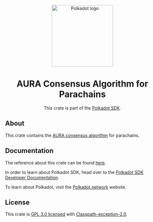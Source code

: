 <div align="center">

<img src="https://raw.githubusercontent.com/paritytech/polkadot-sdk/rzadp/readmes/docs/images/Polkadot_Logo_Horizontal_Pink_BlackOnWhite.png" alt="Polkadot logo" width="200">

# AURA Consensus Algorithm for Parachains

This crate is part of the [Polkadot SDK](https://github.com/paritytech/polkadot-sdk/).

</div>

## About

This crate contains the [AURA consensus algorithm](https://wiki.polkadot.network/docs/glossary#aura) for parachains.

## Documentation

The reference about this crate can be found [here](https://paritytech.github.io/polkadot-sdk/master/cumulus_client_consensus_aura).

In order to learn about Polkadot SDK, head over to the [Polkadot SDK Developer Documentation](https://paritytech.github.io/polkadot-sdk/master/polkadot_sdk_docs/index.html).

To learn about Polkadot, visit the [Polkadot.network](https://polkadot.network/) website.

## License

This crate is [GPL 3.0 licensed](https://spdx.org/licenses/GPL-3.0-only.html) with [Classpath-exception-2.0](https://spdx.org/licenses/Classpath-exception-2.0.html).
